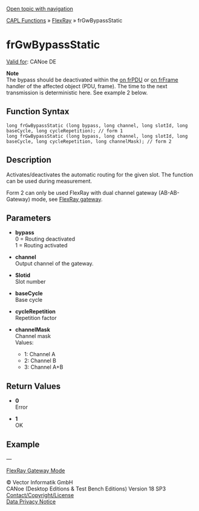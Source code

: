 [Open topic with navigation](../../../../../CANoeDEFamily.htm#Topics/CAPLFunctions/FlexRay/Functions/CAPLfunctionFRGwBypassStatic.md)

[CAPL Functions](../../CAPLfunctions.md) » [FlexRay](../CAPLfunctionsFlexrayOverview.md) » frGwBypassStatic

# frGwBypassStatic

[Valid for](../../../Shared/FeatureAvailability.md): CANoe DE

**Note**  
The bypass should be deactivated within the [on frPDU](../EventProcedures/CAPLfunctionOnFRPDU.md) or [on frFrame](../EventProcedures/CAPLfunctionOnFRFrame.md) handler of the affected object (PDU, frame). The time to the next transmission is deterministic here. See example 2 below.

## Function Syntax

```plaintext
long frGwBypassStatic (long bypass, long channel, long slotId, long baseCycle, long cycleRepetition); // form 1
long frGwBypassStatic (long bypass, long channel, long slotId, long baseCycle, long cycleRepetition, long channelMask); // form 2
```

## Description

Activates/deactivates the automatic routing for the given slot. The function can be used during measurement.

Form 2 can only be used FlexRay with dual channel gateway (AB-AB-Gateway) mode, see [FlexRay gateway](../../../CANoeCANalyzer/FlexRay/FlexRayGatewayMode.md#TwoChannelGateway).

## Parameters

- **bypass**  
  0 = Routing deactivated  
  1 = Routing activated

- **channel**  
  Output channel of the gateway.

- **Slotid**  
  Slot number

- **baseCycle**  
  Base cycle

- **cycleRepetition**  
  Repetition factor

- **channelMask**  
  Channel mask  
  Values:
  - 1: Channel A
  - 2: Channel B
  - 3: Channel A+B

## Return Values

- **0**  
  Error

- **1**  
  OK

## Example

—

[FlexRay Gateway Mode](../../../CANoeCANalyzer/FlexRay/FlexRayGatewayMode.md)

© Vector Informatik GmbH  
CANoe (Desktop Editions & Test Bench Editions) Version 18 SP3  
[Contact/Copyright/License](../../../Shared/ContactCopyrightLicense.md)  
[Data Privacy Notice](https://www.vector.com/int/en/company/get-info/privacy-policy/)
